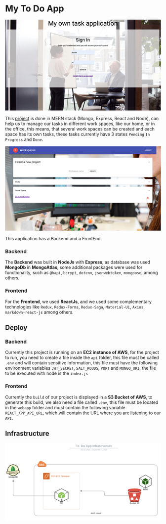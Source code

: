 # My To Do App

![Login](https://raw.githubusercontent.com/DavidUrS/trello/master/login.png)

This [project](duribe-challenge.s3-website-sa-east-1.amazonaws.com) is done in MERN stack (Mongo, Express, React and Node), can help us to manage our tasks in different work spaces, like our home, or in the office, this means, that several work spaces can be created and each space has its own tasks, these tasks currently have 3 states `Pending` `In Progress` and `Done`.

![Tasks](https://raw.githubusercontent.com/DavidUrS/trello/master/workSpaces.png)

This application has a Backend and a FrontEnd.

### Backend

The **Backend** was built in **NodeJs** with **Express**, as database was used **MongoDb** in **MongoAtlas**, some additional packages were used for functionality, such as `@hapi`, `bcrypt`, `dotenv`, `jsonwebtoken`, `mongoose`, among others.

### Frontend

For the **Frontend**, we used **ReactJs**, and we used some complementary technologies like `Redux`, `Redux-Forms`, `Redux-Saga`, `Material-Ui`, `Axios`, `markdown-react-js` among others.


## Deploy

### Backend

Currently this project is running on an **EC2 instance of AWS**, for the project to run, you need to create a file inside the `api` folder, this file must be called `.env` and will contain sensitive information, this file must have the following environment variables `JWT_SECRET`, `SALT_ROUDS`, `PORT` and `MONGO_URI`, the file to be executed with node is the `index.js`

### Frontend

Currently the `build` of our project is displayed in a **S3 Bucket of AWS**, to generate this build, we also need a file called `.env`, this file must be located in the `webapp` folder and must contain the following variable `REACT_APP_API_URL`, which will contain the URL where you are listening to our `API`.


## Infrastructure

![Architecture](https://raw.githubusercontent.com/DavidUrS/trello/master/infrastructure.png)
